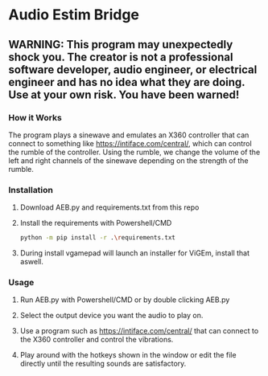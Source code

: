 # Audio Estim Bridge

## WARNING: This program may unexpectedly shock you. The creator is not a professional software developer, audio engineer, or electrical engineer and has no idea what they are doing. Use at your own risk. You have been warned!

### How it Works

The program plays a sinewave and emulates an X360 controller that can connect to something like https://intiface.com/central/, which can control the rumble of the controller. Using the rumble, we change the volume of the left and right channels of the sinewave depending on the strength of the rumble.

### Installation

1. Download AEB.py and requirements.txt from this repo

2. Install the requirements with Powershell/CMD
   ```sh
   python -m pip install -r .\requirements.txt
   ```
3. During install vgamepad will launch an installer for ViGEm, install that aswell.

### Usage

1. Run AEB.py with Powershell/CMD or by double clicking AEB.py

2. Select the output device you want the audio to play on.

4. Use a program such as https://intiface.com/central/ that can connect to the X360 controller and control the vibrations.

5. Play around with the hotkeys shown in the window or edit the file directly until the resulting sounds are satisfactory.
